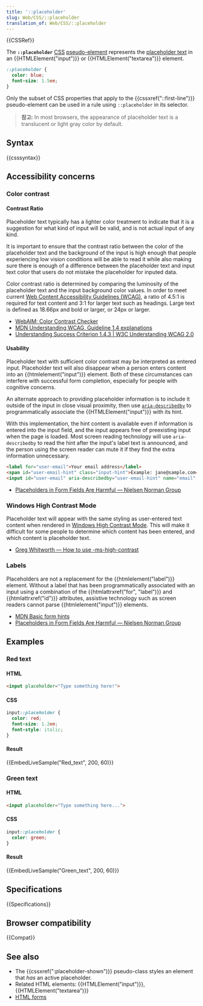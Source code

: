 ```yaml
---
title: '::placeholder'
slug: Web/CSS/::placeholder
translation_of: Web/CSS/::placeholder
---
```


{{CSSRef}}

The **`::placeholder`** [CSS](/ko/docs/Web/CSS) [pseudo-element](/ko/docs/Web/CSS/Pseudo-elements) represents the [placeholder text](/ko/docs/Web/HTML/Forms_in_HTML#The_placeholder_attribute) in an {{HTMLElement("input")}} or {{HTMLElement("textarea")}} element.

```css
::placeholder {
  color: blue;
  font-size: 1.5em;
}
```

Only the subset of CSS properties that apply to the {{cssxref("::first-line")}} pseudo-element can be used in a rule using `::placeholder` in its selector.

> **참고:** In most browsers, the appearance of placeholder text is a translucent or light gray color by default.

## Syntax

{{csssyntax}}

## Accessibility concerns

### Color contrast

#### Contrast Ratio

Placeholder text typically has a lighter color treatment to indicate that it is a suggestion for what kind of input will be valid, and is not actual input of any kind.

It is important to ensure that the contrast ratio between the color of the placeholder text and the background of the input is high enough that people experiencing low vision conditions will be able to read it while also making sure there is enough of a difference between the placeholder text and input text color that users do not mistake the placeholder for inputed data.

Color contrast ratio is determined by comparing the luminosity of the placeholder text and the input background color values. In order to meet current [Web Content Accessibility Guidelines (WCAG)](https://www.w3.org/WAI/intro/wcag), a ratio of 4.5:1 is required for text content and 3:1 for larger text such as headings. Large text is defined as 18.66px and bold or larger, or 24px or larger.

- [WebAIM: Color Contrast Checker](https://webaim.org/resources/contrastchecker/)
- [MDN Understanding WCAG, Guideline 1.4 explanations](/ko/docs/Web/Accessibility/Understanding_WCAG/Perceivable#Guideline_1.4_Make_it_easier_for_users_to_see_and_hear_content_including_separating_foreground_from_background)
- [Understanding Success Criterion 1.4.3 | W3C Understanding WCAG 2.0](https://www.w3.org/TR/UNDERSTANDING-WCAG20/visual-audio-contrast-contrast.html)

#### Usability

Placeholder text with sufficient color contrast may be interpreted as entered input. Placeholder text will also disappear when a person enters content into an {{htmlelement("input")}} element. Both of these circumstances can interfere with successful form completion, especially for people with cognitive concerns.

An alternate approach to providing placeholder information is to include it outside of the input in close visual proximity, then use [`aria-describedby`](/en-US/docs/Web/Accessibility/ARIA/ARIA_Techniques/Using_the_aria-describedby_attribute) to programmatically associate the {{HTMLElement("input")}} with its hint.

With this implementation, the hint content is available even if information is entered into the input field, and the input appears free of preexisting input when the page is loaded. Most screen reading technology will use `aria-describedby` to read the hint after the input's label text is announced, and the person using the screen reader can mute it if they find the extra information unnecessary.

```html
<label for="user-email">Your email address</label>
<span id="user-email-hint" class="input-hint">Example: jane@sample.com</span>
<input id="user-email" aria-describedby="user-email-hint" name="email" type="email">
```

- [Placeholders in Form Fields Are Harmful — Nielsen Norman Group](https://www.nngroup.com/articles/form-design-placeholders/)

### Windows High Contrast Mode

Placeholder text will appear with the same styling as user-entered text content when rendered in [Windows High Contrast Mode](/ko/docs/Web/CSS/-ms-high-contrast). This will make it difficult for some people to determine which content has been entered, and which content is placeholder text.

- [Greg Whitworth — How to use -ms-high-contrast](http://www.gwhitworth.com/blog/2017/04/how-to-use-ms-high-contrast)

### Labels

Placeholders are not a replacement for the {{htmlelement("label")}} element. Without a label that has been programmatically associated with an input using a combination of the {{htmlattrxref("for", "label")}} and {{htmlattrxref("id")}} attributes, assistive technology such as screen readers cannot parse {{htmlelement("input")}} elements.

- [MDN Basic form hints](/ko/docs/Web/Accessibility/ARIA/forms/Basic_form_hints)
- [Placeholders in Form Fields Are Harmful — Nielsen Norman Group](https://www.nngroup.com/articles/form-design-placeholders/)

## Examples

### Red text

#### HTML

```html
<input placeholder="Type something here!">
```

#### CSS

```css
input::placeholder {
  color: red;
  font-size: 1.2em;
  font-style: italic;
}
```

#### Result

{{EmbedLiveSample("Red_text", 200, 60)}}

### Green text

#### HTML

```html
<input placeholder="Type something here...">
```

#### CSS

```css
input::placeholder {
  color: green;
}
```

#### Result

{{EmbedLiveSample("Green_text", 200, 60)}}

## Specifications

{{Specifications}}

## Browser compatibility

{{Compat}}

## See also

- The {{cssxref(":placeholder-shown")}} pseudo-class styles an element that _has_ an active placeholder.
- Related HTML elements: {{HTMLElement("input")}}, {{HTMLElement("textarea")}}
- [HTML forms](/ko/docs/Learn/HTML/Forms)
